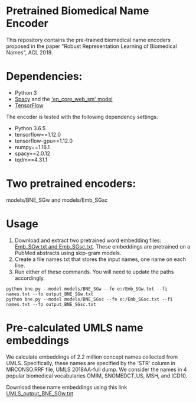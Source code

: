 # Pretrained Biomedical Name Encoder

This repository contains the pre-trained biomedical name encoders proposed in the paper "Robust Representation Learning of Biomedical Names", ACL 2019.

# Dependencies:
  * Python 3
  * [Spacy](https://spacy.io/usage) and the ['en_core_web_sm' model](https://spacy.io/usage/models)
  * [TensorFlow](https://www.tensorflow.org/install)

The encoder is tested with the following dependency settings:
  * Python 3.6.5
  * tensorflow==1.12.0
  * tensorflow-gpu==1.12.0
  * numpy==1.16.1
  * spacy==2.0.12
  * tqdm==4.31.1

# Two pretrained encoders:
models/BNE_SGw and models/Emb_SGsc

# Usage
1. Download and extract two pretrained word embedding files: [Emb_SGw.txt and Emb_SGsc.txt](https://bit.ly/2LnM5E7). These embeddings are pretrained on a PubMed abstracts using skip-gram models.
2. Create a file names.txt that stores the input names, one name on each line.
3. Run either of these commands. You will need to update the paths accordingly.
```
python bne.py --model models/BNE_SGw --fe e:/Emb_SGw.txt --fi names.txt --fo output_BNE_SGw.txt
python bne.py --model models/BNE_SGsc --fe e:/Emb_SGsc.txt --fi names.txt --fo output_BNE_SGsc.txt
```

# Pre-calculated UMLS name embeddings
We calculate embeddings of 2.2 million concept names collected from UMLS. Specifically, these names are specified by the 'STR' column in MRCONSO.RRF file, UMLS 2018AA-full dump. We consider the names in 4 popular biomedical vocabularies OMIM, SNOMEDCT_US, MSH, and ICD10.

Download these name embeddings using this link [UMLS_output_BNE_SGw.txt](https://bit.ly/2Gg0Qo9)






